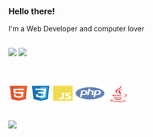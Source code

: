 ### Hello there!

I'm a Web Developer and computer lover



##
<div style="display= inline_block">
  <img height="170px"src="https://github-readme-stats.vercel.app/api?username=CastroGabriel-hub&show_icons=true&theme=dracula&include_all_commits=true&count_private=true">
  <img height="170em" src="https://github-readme-stats.vercel.app/api/top-langs/?username=CastroGabriel-hub&layout=compact&langs_count=7&theme=dracula">
</div>

##
  
  <div style="display: inline_block"><br>
    <img align="center" alt="Castro-HTML" height="30" width="40" src="https://raw.githubusercontent.com/devicons/devicon/master/icons/html5/html5-original.svg">
    <img align="center" alt="Castro-CSS" height="30" width="40" src="https://raw.githubusercontent.com/devicons/devicon/master/icons/css3/css3-original.svg">
    <img align="center" alt="Castro-Js" height="30" width="40" src="https://raw.githubusercontent.com/devicons/devicon/master/icons/javascript/javascript-plain.svg">
    <img align="center" alt="Castro-PHP" height="50" width="60" src="https://raw.githubusercontent.com/devicons/devicon/master/icons/php/php-plain.svg">
    <img align="center" alt="Castro-Java" height="35" width="45" src="https://raw.githubusercontent.com/devicons/devicon/master/icons/java/java-plain.svg">
  </div>

##

<img src="http://4.bp.blogspot.com/-uYCfJl9o3yM/VQmCfEa8vlI/AAAAAAAANyA/m4tiJ8ulUB4/s1600/Ryu%2B6.gif">
